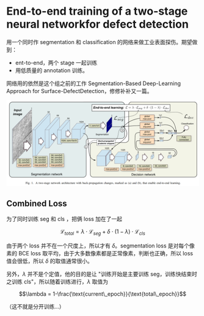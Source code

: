 # End-to-end training of a two-stage neural networkfor defect detection
用一个同时作 segmentation 和 classification 的网络来做工业表面探伤。期望做到：
- ent-to-end，两个 stage 一起训练
- 用低质量的 annotation 训练。

网络用的依然是这个组之前的工作 Segmentation-Based Deep-Learning Approach for Surface-DefectDetection，修修补补又一篇。

![](../imgs/end2end_defect_detection.png)

## Combined Loss
为了同时训练 seg 和 cls ，把俩 loss 加在了一起

$$\mathcal{L}_{total} = \lambda\cdot \mathcal{L}_{seg} + \delta\cdot(1-\lambda)\cdot\mathcal{L}_{cls}$$

由于两个 loss 并不在一个尺度上，所以才有 $\delta$。segmentation loss 是对每个像素的 BCE loss 取平均，由于大多数像素都是正常像素，判断也正确，所以 loss 值会很低，所以 $\delta$ 的取值通常很小。

另外，$\lambda$ 并不是个定值，他的目的是让 "训练开始是主要训练 seg，训练快结束时之训练 cls"，所以随着训练进行，$\lambda$ 取值为

$$\lambda = 1-\frac{\text{current\_epoch}}{\text{total\_epoch}}$$

（这不就是分开训练...）